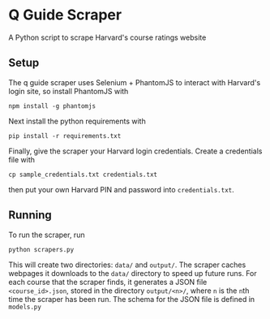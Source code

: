 # Q Guide Scraper

A Python script to scrape Harvard's course ratings website

## Setup

The q guide scraper uses Selenium + PhantomJS to interact with Harvard's login site, so install PhantomJS with

```
npm install -g phantomjs
```

Next install the python requirements with

```
pip install -r requirements.txt
```

Finally, give the scraper your Harvard login credentials. Create a credentials file with

```
cp sample_credentials.txt credentials.txt
```

then put your own Harvard PIN and password into `credentials.txt`.

## Running

To run the scraper, run

```
python scrapers.py
```

This will create two directories: `data/` and `output/`. The scraper caches webpages it downloads to the `data/` directory to speed up future runs. For each course that the scraper finds, it generates a JSON file `<course_id>.json`, stored in the directory `output/<n>/`, where `n` is the `n`th time the scraper has been run. The schema for the JSON file is defined in `models.py`